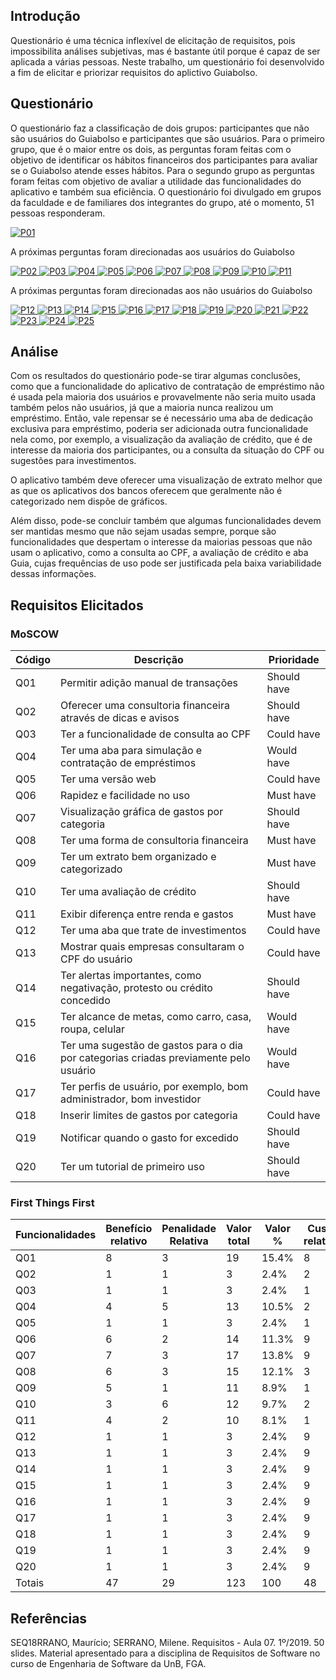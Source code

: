 ## Introdução

Questionário é uma técnica inflexível de elicitação de requisitos, pois impossibilita análises subjetivas, mas é bastante útil porque é capaz de ser aplicada a várias pessoas. Neste trabalho, um questionário foi desenvolvido a fim de elicitar e priorizar requisitos do aplictivo Guiabolso.

## Questionário

O questionário faz a classificação de dois grupos: participantes que não são usuários do Guiabolso e participantes que são usuários. Para o primeiro grupo, que é o maior entre os dois, as perguntas foram feitas com o objetivo de identificar os hábitos financeiros dos participantes para avaliar se o Guiabolso atende esses hábitos. Para o segundo grupo as perguntas foram feitas com objetivo de avaliar a utilidade das funcionalidades do aplicativo e também sua eficiência.
O questionário foi divulgado em grupos da faculdade e de familiares dos integrantes do grupo, até o momento, 51 pessoas responderam.

[ ![P01](./../img/pergunta_1.png) ](./../img/pergunta_1.png)

A próximas perguntas foram direcionadas aos usuários do Guiabolso

[ ![P02](./../img/pergunta_2.png) ](./../img/pergunta_2.png)
[ ![P03](./../img/pergunta_3.png) ](./../img/pergunta_3.png)
[ ![P04](./../img/pergunta_4.png) ](./../img/pergunta_4.png)
[ ![P05](./../img/pergunta_5.png) ](./../img/pergunta_5.png)
[ ![P06](./../img/pergunta_6.png) ](./../img/pergunta_6.png)
[ ![P07](./../img/pergunta_7.png) ](./../img/pergunta_7.png)
[ ![P08](./../img/pergunta_8.png) ](./../img/pergunta_8.png)
[ ![P09](./../img/pergunta_9.png) ](./../img/pergunta_9.png)
[ ![P10](./../img/pergunta_10.png) ](./../img/pergunta_10.png)
[ ![P11](./../img/pergunta_11.png) ](./../img/pergunta_11.png)

A próximas perguntas foram direcionadas aos não usuários do Guiabolso

[ ![P12](./../img/pergunta_12.png) ](./../img/pergunta_12.png)
[ ![P13](./../img/pergunta_13.png) ](./../img/pergunta_13.png)
[ ![P14](./../img/pergunta_14.png) ](./../img/pergunta_14.png)
[ ![P15](./../img/pergunta_15.png) ](./../img/pergunta_15.png)
[ ![P16](./../img/pergunta_16.png) ](./../img/pergunta_16.png)
[ ![P17](./../img/pergunta_17.png) ](./../img/pergunta_17.png)
[ ![P18](./../img/pergunta_18.png) ](./../img/pergunta_18.png)
[ ![P19](./../img/pergunta_19.png) ](./../img/pergunta_19.png)
[ ![P20](./../img/pergunta_20_1.png) ](./../img/pergunta_20_1.png)
[ ![P21](./../img/pergunta_20_2.png) ](./../img/pergunta_20_2.png)
[ ![P22](./../img/pergunta_20_3.png) ](./../img/pergunta_20_3.png)
[ ![P23](./../img/pergunta_20_4.png) ](./../img/pergunta_20_4.png)
[ ![P24](./../img/pergunta_20_5.png) ](./../img/pergunta_20_5.png)
[ ![P25](./../img/pergunta_20_6.png) ](./../img/pergunta_20_6.png)

## Análise

Com os resultados do questionário pode-se tirar algumas conclusões, como que a funcionalidade do aplicativo de contratação de empréstimo não é usada pela maioria dos usuários e provavelmente não seria muito usada também pelos não usuários, já que a maioria nunca realizou um empréstimo. Então, vale repensar se é necessário uma aba de dedicação exclusiva para empréstimo, poderia ser adicionada outra funcionalidade nela como, por exemplo,
a visualização da avaliação de crédito, que é de interesse da maioria dos participantes, ou a consulta da situação do CPF ou sugestões para investimentos.

O aplicativo também deve oferecer uma visualização de extrato melhor que as que os aplicativos dos bancos oferecem que geralmente não é categorizado nem dispõe de gráficos.  

Além disso, pode-se concluir também que algumas funcionalidades devem ser mantidas mesmo que não sejam usadas sempre, porque são funcionalidades que despertam o interesse da maiorias pessoas que não usam o aplicativo, como a consulta ao CPF, a avaliação de crédito e aba Guia, cujas frequências de uso pode ser justificada pela baixa variabilidade dessas informações.

## Requisitos Elicitados

### MoSCOW

| Código | Descrição | Prioridade |
|--|--|--|
| Q01 | Permitir adição manual de transações | Should have |
| Q02 | Oferecer uma consultoria financeira através de dicas e avisos | Should have|
| Q03 | Ter a funcionalidade de consulta ao CPF  | Could have |
| Q04 | Ter uma aba para simulação e contratação de empréstimos | Would have |
| Q05 | Ter uma versão web | Could have |
| Q06 | Rapidez e facilidade no uso | Must have |
| Q07 | Visualização gráfica de gastos por categoria | Should have |
| Q08 | Ter uma forma de consultoria financeira | Must have |
| Q09 | Ter um extrato bem organizado e categorizado | Must have |
| Q10 | Ter uma avaliação de crédito | Should have |
| Q11 | Exibir diferença entre renda e gastos | Must have |
| Q12 | Ter uma aba que trate de investimentos | Could have |
| Q13 | Mostrar quais empresas consultaram o CPF do usuário | Could have |
| Q14 | Ter alertas importantes, como negativação, protesto ou crédito concedido| Should have |
| Q15 | Ter alcance de metas, como carro, casa, roupa, celular | Would have |
| Q16 | Ter uma sugestão de gastos para o dia por categorias criadas previamente pelo usuário | Would have |
| Q17 | Ter perfis de usuário, por exemplo, bom administrador, bom investidor | Could have |
| Q18 | Inserir limites de gastos por categoria | Could have |
| Q19 | Notificar quando o gasto for excedido | Should have |
| Q20 | Ter um tutorial de primeiro uso | Should have |

### First Things First

| Funcionalidades | Benefício relativo | Penalidade Relativa | Valor total | Valor % | Custo relativo | Custo | Risco relativo | Risco % | Priorida    de |
|--|--|--|--|--|--|--|--|--|--|
| Q01 | 8 | 3 | 19 | 15.4% | 8 | 16.6% | 3 | 10% | 0.403 |
| Q02 | 1 | 1 | 3 | 2.4% | 2 | 4.1% | 1 | 3.3% | 0.243 |
| Q03 | 1 | 1 | 3 | 2.4% | 1 | 2% | 1 | 3.3% | 0.424 |
| Q04 | 4 | 5 | 13 | 10.5% | 2 | 4.1% | 1 | 3.3% | 1.065 |
| Q05 | 1 | 1 | 3 | 2.4% | 1 | 2% | 1 | 3.3% | 0.424 |
| Q06 | 6 | 2 | 14 | 11.3% | 9 | 18.7% | 3 | 10% | 0.266 |
| Q07 | 7 | 3 | 17 | 13.8% | 9 | 18.7% | 7 | 23.3% | 0.281 |
| Q08 | 6 | 3 | 15 | 12.1% | 3 | 6.2% | 1 | 3.3% | 0.861 |
| Q09 | 5 | 1 | 11 | 8.9% | 1 | 2% | 1 | 3.3% | 1.575 |
| Q10 | 3 | 6 | 12 | 9.7% | 2 | 4.1% | 1 | 3.3% | 0.877 |
| Q11 | 4 | 2 | 10 | 8.1% | 1 | 2% | 1 | 3.3% | 1.433 |
| Q12 | 1 | 1 | 3 | 2.4% | 9 | 18.7% | 9 | 30% | 0.045 |
| Q13 | 1 | 1 | 3 | 2.4% | 9 | 18.7% | 9 | 30% | 0.045 |
| Q14 | 1 | 1 | 3 | 2.4% | 9 | 18.7% | 9 | 30% | 0.045 |
| Q15 | 1 | 1 | 3 | 2.4% | 9 | 18.7% | 9 | 30% | 0.045 |
| Q16 | 1 | 1 | 3 | 2.4% | 9 | 18.7% | 9 | 30% | 0.045 |
| Q17 | 1 | 1 | 3 | 2.4% | 9 | 18.7% | 9 | 30% | 0.045 |
| Q18 | 1 | 1 | 3 | 2.4% | 9 | 18.7% | 9 | 30% | 0.045 |
| Q19 | 1 | 1 | 3 | 2.4% | 9 | 18.7% | 9 | 30% | 0.045 |
| Q20 | 1 | 1 | 3 | 2.4% | 9 | 18.7% | 9 | 30% | 0.045 |
| Totais | 47 | 29 | 123 | 100 | 48 | 100 | 30 | 100 |  

## Referências
SEQ18RRANO, Maurício; SERRANO, Milene. Requisitos - Aula 07. 1º/2019. 50 slides. Material apresentado para a disciplina de Requisitos de Software no curso de Engenharia de Software da UnB, FGA.
